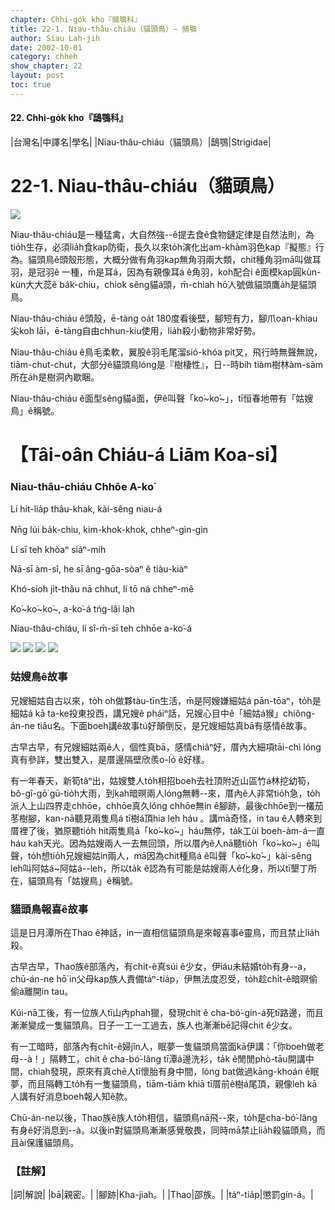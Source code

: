 ```yaml
---
chapter: Chhi-go̍k kho『鴟鶚科』
title: 22-1. Niau-thâu-chiáu（貓頭鳥）— 鴟鶚
author: Siau Lah-jih
date: 2002-10-01
category: chheh
show_chapter: 22
layout: post
toc: true
---
```


#### 22. Chhi-go̍k kho『鴟鶚科』


|台灣名|中譯名|學名|
|Niau-thâu-chiáu（貓頭鳥）|鴟鶚|Strigidae|


# 22-1. Niau-thâu-chiáu（貓頭鳥）

![](../too5/22/22-1-1.Niau-thâu-chiáu.jpg)


Niau-thâu-chiáu是一種猛禽，大自然強--ê提去食ê食物鏈定律是自然法則，為tio̍h生存，必須lia̍h食kap防衛，長久以來to̍h演化出am-khàm羽色kap『擬態』行為。貓頭鳥ê頭殼形態，大概分做有角羽kap無角羽兩大類，chit種角羽mā叫做耳羽，是冠羽ê 一種，m̄是耳á，因為有親像耳á ê角羽，koh配合i ê面模kap圓kùn-kùn大大蕊ê ba̍k-chiu，chiok sêng貓á頭，m̄-chiah hō͘人號做貓頭鷹a̍h是貓頭鳥。

Niau-thâu-chiáu ê頭殼，ē-tàng oa̍t 180度看後壁，腳短有力，腳爪oan-khiau尖koh lāi，ē-tàng自由chhun-kiu使用，lia̍h殺小動物非常好勢。

Niau-thâu-chiáu ê鳥毛柔軟，翼股ê羽毛尾溜sió-khóa pit叉，飛行時無聲無說，tiām-chut-chut，大部分ê貓頭鳥lóng是『樹棲性』，日--時bih tiàm樹林àm-sàm所在a̍h是樹洞內歇睏。

Niau-thâu-chiáu ê面型sêng貓á面，伊ê叫聲「ko͘~ko͘~」，tī恒春地帶有「姑嫂鳥」ê稱號。



# 【Tâi-oân Chiáu-á Liām Koa-si】

### **Niau-thâu-chiáu Chhōe A-ko͘**

Lí hit-lia̍p thâu-khak, kài-sêng niau-á

Nn̄g lúi ba̍k-chiu, kim-khok-khok, chheⁿ-gìn-gìn

Lí sī teh khòaⁿ siáⁿ-mih 

Nā-sī àm-sî, he sī âng-gōa-sòaⁿ ê tiàu-kiàⁿ

Khó-sioh ji̍t-thâu nā chhut, lí tō ná chheⁿ-mê

Ko͘~ko͘~ko͘~, a-ko͘-á tńg-lâi lah

Niau-thâu-chiáu, lí sī-m̄-sī teh chhōe a-ko͘-á



![](../too5/22/22-1-2.Niau-thâu-chiáu.jpg)
![](../too5/22/22-1-3.Niau-thâu-chiáu.jpg)
![](../too5/22/22-1-4.Niau-thâu-chiáu.jpg)
![](../too5/22/22-1-5.Niau-thâu-chiáu.jpg)



### 姑嫂鳥ê故事

兄嫂細姑自古以來，to̍h oh做夥tàu-tīn生活，m̄是阿嫂嫌細姑á pān-tōaⁿ，to̍h是細姑á kā ta-ke投東投西，講兄嫂ê pháiⁿ話，兄嫂心目中ê「細姑á猴」chiông-án-ne tiâu名。下面boeh講ê故事tú好顛倒反，是兄嫂細姑真bā有感情ê故事。

古早古早，有兄嫂細姑兩ê人，個性真bā，感情chiâⁿ好，厝內大細項tāi-chì lóng真有參詳，雙出雙入，是厝邊隔壁欣羨o-ló ê好樣。

有一年春天，新筍tâⁿ出，姑嫂雙人to̍h相招boeh去社頂附近山區竹á林挖幼筍，bô-gî-gō͘ gū-tio̍h大雨，到kah暗暝兩人lóng無轉--來，厝內ê人非常tio̍h急，to̍h派人上山四界走chhōe，chhōe真久lóng chhōe無in ê腳跡，最後chhōe到一欉茄苳樹腳，kan-nā聽見兩隻鳥á tī樹á頂hia leh háu 。講mā奇怪，in tau ê人轉來到厝裡了後，猶原聽tio̍h hit兩隻鳥á「ko͘~ko͘~」háu無停，ta̍k工ùi boeh-àm-á一直háu kah天光。因為姑嫂兩人一去無回頭，所以厝內ê人nā聽tio̍h「ko͘~ko͘~」ê叫聲，to̍h想tio̍h兄嫂細姑in兩人，mā因為chit種鳥á ê叫聲「ko͘~ko͘~」kài-sêng leh叫阿姑á~阿姑á--leh，所以ta̍k ê認為有可能是姑嫂兩人ê化身，所以tī墾丁所在，貓頭鳥有「姑嫂鳥」ê稱號。



### 貓頭鳥報喜ê故事

這是日月潭所在Thao ê神話，in一直相信貓頭鳥是來報喜事ê靈鳥，而且禁止lia̍h殺。

古早古早，Thao族ê部落內，有chi̍t-ê真súi ê少女，伊iáu未結婚to̍h有身--a，chū-án-ne hō͘ in父母kap族人責備táⁿ-tia̍p，伊無法度忍受，to̍h趁chi̍t-ê暗暝偷偷á離開in tau。

Kúi-nā工後，有一位族人tī山內phah獵，發現chit ê cha-bó͘-gín-á死tī路邊，而且漸漸變成一隻貓頭鳥。日子一工一工過去，族人也漸漸bē記得chit ê少女。

有一工暗時，部落內有chi̍t-ê婦jîn人，眠夢一隻貓頭鳥當面kā伊講：「你boeh做老母--à！」隔轉工，chit ê cha-bó͘-lâng tī潭á邊洗衫，ta̍k ê閒閒phò-tāu開講中間，chiah發現，原來有真chē人tī懷胎有身中間，lóng bat做過kāng-khoán ê眠夢，而且隔轉工to̍h有一隻貓頭鳥，tiām-tiām khiā tī厝前ê樹á尾頂，親像leh kā人講有好消息boeh報人知ê款。

Chū-án-ne以後，Thao族ê族人to̍h相信，貓頭鳥nā飛--來，to̍h是cha-bó͘-lâng有身ê好消息到--à。以後in對貓頭鳥漸漸感覺敬畏，同時mā禁止lia̍h殺貓頭鳥，而且ài保護貓頭鳥。


### 【註解】

|詞|解說|
|bā|親密。|
|腳跡|Kha-jiah。|
|Thao|邵族。|
|táⁿ-tia̍p|懲罰gín-á。|

